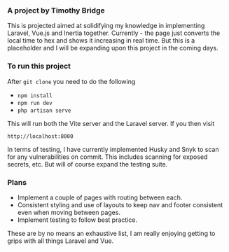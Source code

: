### A project by Timothy Bridge
This is projected aimed at solidifying my knowledge in implementing Laravel, Vue.js
and Inertia together.
Currently - the page just converts the local time to hex and shows it increasing in
real time.
But this is a placeholder and I will be expanding upon this project in the coming days.

### To run this project
After `git clone` you need to do the following
    
* `npm install`
* `npm run dev`
* `php artisan serve`

This will run both the Vite server and the Laravel server. If you then visit

`http://localhost:8000`

In terms of testing, I have currently implemented Husky and Snyk to scan for any vulnerabilities on commit.
This includes scanning for exposed secrets, etc. But will of course expand the testing suite.

### Plans

* Implement a couple of pages with routing between each.
* Consistent styling and use of layouts to keep nav and footer consistent even when moving between pages.
* Implement testing to follow best practice.

These are by no means an exhaustive list, I am really enjoying getting to grips with
all things Laravel and Vue.
